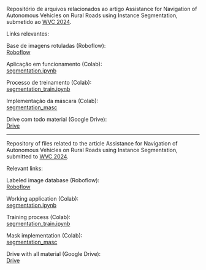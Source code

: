 Repositório de arquivos relacionados ao artigo Assistance for Navigation of Autonomous Vehicles on Rural Roads using Instance Segmentation, submetido ao [WVC 2024](https://wvc2024.ufv.br/). 

Links relevantes:

Base de imagens rotuladas (Roboflow):  
[Roboflow](https://universe.roboflow.com/visao/segmentacaoartigo)

Aplicação em funcionamento (Colab):  
[segmentation.ipynb](https://drive.google.com/file/d/1YawDZ0nHZAdeMwvynjYwxzdAlTJUzYA1)

Processo de treinamento (Colab):  
[segmentation_train.ipynb](https://drive.google.com/file/d/1fyGCk_hMf-kYg62ASMaOle7XChxBypXY/view?usp=sharing)

Implementação da máscara (Colab):  
[segmentation_masc](https://drive.google.com/file/d/1geuenAERbRxV3mJRK5N0UJElBtjgY2wP/view?usp=sharing)

Drive com todo material (Google Drive):  
[Drive](https://drive.google.com/drive/folders/111J7AjpR_V6OwRjB4cvlGyN7BakrBLgs)


- - - - - - - - - - - - - - - - -   


Repository of files related to the article Assistance for Navigation of Autonomous Vehicles on Rural Roads using Instance Segmentation, submitted to [WVC 2024](https://wvc2024.ufv.br/).

Relevant links:

Labeled image database (Roboflow):  
[Roboflow](https://universe.roboflow.com/visao/segmentacaoartigo)

Working application (Colab):  
[segmentation.ipynb](https://drive.google.com/file/d/1YawDZ0nHZAdeMwvynjYwxzdAlTJUzYA1)

Training process (Colab):  
[segmentation_train.ipynb](https://drive.google.com/file/d/1fyGCk_hMf-kYg62ASMaOle7XChxBypXY/view?usp=sharing)

Mask implementation (Colab):  
[segmentation_masc](https://drive.google.com/file/d/1geuenAERbRxV3mJRK5N0UJElBtjgY2wP/view?usp=sharing)

Drive with all material (Google Drive):  
[Drive](https://drive.google.com/drive/folders/111J7AjpR_V6OwRjB4cvlGyN7BakrBLgs)
